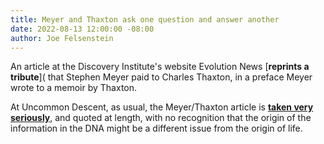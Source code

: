 ```yaml
---
title: Meyer and Thaxton ask one question and answer another
date: 2022-08-13 12:00:00 -08:00
author: Joe Felsenstein
---
```



An article at the Discovery Institute's
website Evolution News [__reprints a tribute__](
that Stephen Meyer paid to Charles Thaxton,
in a preface Meyer wrote to a memoir
by Thaxton.


At Uncommon Descent, as usual, the Meyer/Thaxton article is
[__taken very seriously__](https://uncommondescent.com/intelligent-design/at-evolution-news-from-intelligent-cause-to-intelligent-design-my-debt-to-charles-thaxton/), and quoted at length, with no
recognition that the origin of the information in
the DNA might be a different issue from
the origin of life.


